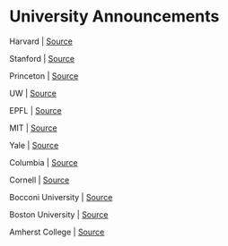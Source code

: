 # University Announcements

Harvard | [Source](https://www.harvard.edu/covid-19-moving-classes-online-other-updates)

Stanford | [Source](https://news.stanford.edu/2020/03/06/letter-provost-drell-covid-19-updates-online-classes-admit-weekend/)

Princeton | [Source](https://www.princeton.edu/content/covid-19-coronavirus-information#classes)

UW | [Source](https://www.washington.edu/coronavirus/#classes)

EPFL | [Source](https://www.epfl.ch/campus/security-safety/en/health/coronavirus-covid19/students/)

MIT | [Source](https://news.mit.edu/2020/letter-regarding-escalating-response-covid-19-0310)

Yale | [Source](https://communications.yale.edu/covid-19-information#movingclasses)

Columbia  | [Source](https://www.columbia.edu/content/online-classes)

Cornell  | [Source](https://statements.cornell.edu/2020/20200310-coronavirus-update.cfm)

Bocconi University | [Source](https://www.viasarfatti25.unibocconi.eu/notizia.php?idArt=21573)

Boston University | [Source](https://www.bu.edu/articles/2020/bu-all-classes-online-coronavirus/)

Amherst College | [Source](https://www.amherst.edu/news/covid-19/messages-for-the-college-community/node/766550)
